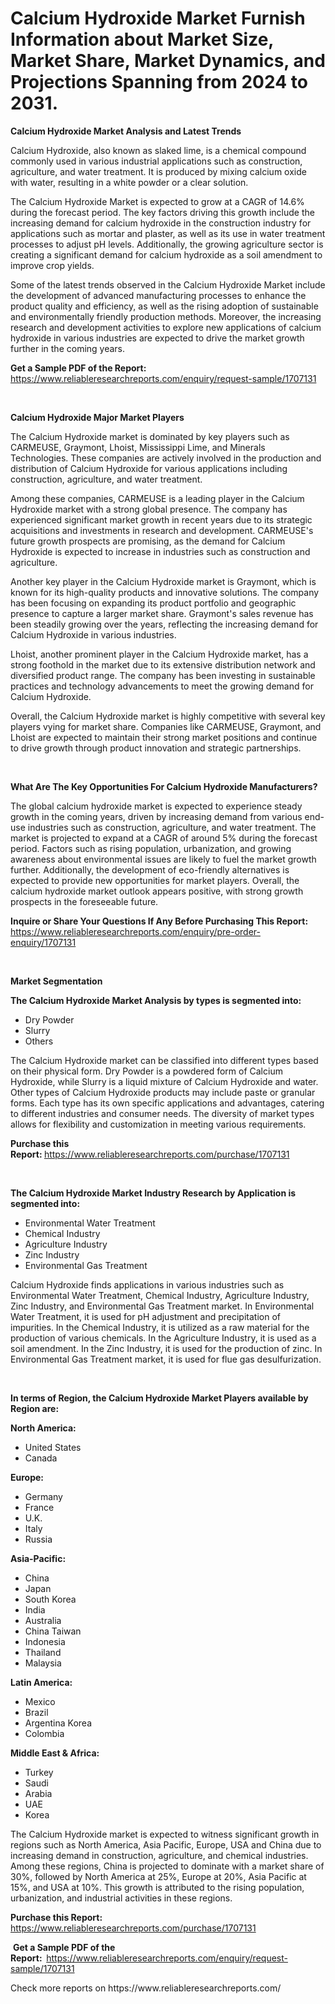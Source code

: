 <p><h1>Calcium Hydroxide Market Furnish Information about Market Size, Market Share, Market Dynamics, and Projections Spanning from 2024 to 2031.</h1></p><p><strong>Calcium Hydroxide Market Analysis and Latest Trends</strong></p>
<p><p>Calcium Hydroxide, also known as slaked lime, is a chemical compound commonly used in various industrial applications such as construction, agriculture, and water treatment. It is produced by mixing calcium oxide with water, resulting in a white powder or a clear solution.</p><p>The Calcium Hydroxide Market is expected to grow at a CAGR of 14.6% during the forecast period. The key factors driving this growth include the increasing demand for calcium hydroxide in the construction industry for applications such as mortar and plaster, as well as its use in water treatment processes to adjust pH levels. Additionally, the growing agriculture sector is creating a significant demand for calcium hydroxide as a soil amendment to improve crop yields.</p><p>Some of the latest trends observed in the Calcium Hydroxide Market include the development of advanced manufacturing processes to enhance the product quality and efficiency, as well as the rising adoption of sustainable and environmentally friendly production methods. Moreover, the increasing research and development activities to explore new applications of calcium hydroxide in various industries are expected to drive the market growth further in the coming years.</p></p>
<p><strong>Get a Sample PDF of the Report:&nbsp;</strong> <a href="https://www.reliableresearchreports.com/enquiry/request-sample/1707131">https://www.reliableresearchreports.com/enquiry/request-sample/1707131</a></p>
<p>&nbsp;</p>
<p><strong>Calcium Hydroxide Major Market Players</strong></p>
<p><p>The Calcium Hydroxide market is dominated by key players such as CARMEUSE, Graymont, Lhoist, Mississippi Lime, and Minerals Technologies. These companies are actively involved in the production and distribution of Calcium Hydroxide for various applications including construction, agriculture, and water treatment.</p><p>Among these companies, CARMEUSE is a leading player in the Calcium Hydroxide market with a strong global presence. The company has experienced significant market growth in recent years due to its strategic acquisitions and investments in research and development. CARMEUSE's future growth prospects are promising, as the demand for Calcium Hydroxide is expected to increase in industries such as construction and agriculture.</p><p>Another key player in the Calcium Hydroxide market is Graymont, which is known for its high-quality products and innovative solutions. The company has been focusing on expanding its product portfolio and geographic presence to capture a larger market share. Graymont's sales revenue has been steadily growing over the years, reflecting the increasing demand for Calcium Hydroxide in various industries.</p><p>Lhoist, another prominent player in the Calcium Hydroxide market, has a strong foothold in the market due to its extensive distribution network and diversified product range. The company has been investing in sustainable practices and technology advancements to meet the growing demand for Calcium Hydroxide.</p><p>Overall, the Calcium Hydroxide market is highly competitive with several key players vying for market share. Companies like CARMEUSE, Graymont, and Lhoist are expected to maintain their strong market positions and continue to drive growth through product innovation and strategic partnerships.</p></p>
<p>&nbsp;</p>
<p><strong>What Are The Key Opportunities For Calcium Hydroxide Manufacturers?</strong></p>
<p><p>The global calcium hydroxide market is expected to experience steady growth in the coming years, driven by increasing demand from various end-use industries such as construction, agriculture, and water treatment. The market is projected to expand at a CAGR of around 5% during the forecast period. Factors such as rising population, urbanization, and growing awareness about environmental issues are likely to fuel the market growth further. Additionally, the development of eco-friendly alternatives is expected to provide new opportunities for market players. Overall, the calcium hydroxide market outlook appears positive, with strong growth prospects in the foreseeable future.</p></p>
<p><strong>Inquire or Share Your Questions If Any Before Purchasing This Report:</strong> <a href="https://www.reliableresearchreports.com/enquiry/pre-order-enquiry/1707131">https://www.reliableresearchreports.com/enquiry/pre-order-enquiry/1707131</a></p>
<p>&nbsp;</p>
<p><strong>Market Segmentation</strong></p>
<p><strong>The Calcium Hydroxide Market Analysis by types is segmented into:</strong></p>
<p><ul><li>Dry Powder</li><li>Slurry</li><li>Others</li></ul></p>
<p><p>The Calcium Hydroxide market can be classified into different types based on their physical form. Dry Powder is a powdered form of Calcium Hydroxide, while Slurry is a liquid mixture of Calcium Hydroxide and water. Other types of Calcium Hydroxide products may include paste or granular forms. Each type has its own specific applications and advantages, catering to different industries and consumer needs. The diversity of market types allows for flexibility and customization in meeting various requirements.</p></p>
<p><strong>Purchase this Report:&nbsp;</strong><a href="https://www.reliableresearchreports.com/purchase/1707131">https://www.reliableresearchreports.com/purchase/1707131</a></p>
<p>&nbsp;</p>
<p><strong>The Calcium Hydroxide Market Industry Research by Application is segmented into:</strong></p>
<p><ul><li>Environmental Water Treatment</li><li>Chemical Industry</li><li>Agriculture Industry</li><li>Zinc Industry</li><li>Environmental Gas Treatment</li></ul></p>
<p><p>Calcium Hydroxide finds applications in various industries such as Environmental Water Treatment, Chemical Industry, Agriculture Industry, Zinc Industry, and Environmental Gas Treatment market. In Environmental Water Treatment, it is used for pH adjustment and precipitation of impurities. In the Chemical Industry, it is utilized as a raw material for the production of various chemicals. In the Agriculture Industry, it is used as a soil amendment. In the Zinc Industry, it is used for the production of zinc. In Environmental Gas Treatment market, it is used for flue gas desulfurization.</p></p>
<p>&nbsp;</p>
<p><strong>In terms of Region, the Calcium Hydroxide Market Players available by Region are:</strong></p>
<p>
    <p> <strong> North America: </strong>
        <ul>
            <li>United States</li>
            <li>Canada</li>
        </ul>
        </p> 
    <p> <strong> Europe: </strong>
        <ul>
            <li>Germany</li>
            <li>France</li>
            <li>U.K.</li>
            <li>Italy</li>
            <li>Russia</li>
        </ul>
        </p> 
    <p> <strong> Asia-Pacific: </strong>
        <ul>
            <li>China</li>
            <li>Japan</li>
            <li>South Korea</li>
            <li>India</li>
            <li>Australia</li>
            <li>China Taiwan</li>
            <li>Indonesia</li>
            <li>Thailand</li>
            <li>Malaysia</li>
        </ul>
        </p> 
    <p> <strong> Latin America: </strong>
        <ul>
            <li>Mexico</li>
            <li>Brazil</li>
            <li>Argentina Korea</li>
            <li>Colombia</li>
        </ul>
        </p> 
    <p> <strong> Middle East & Africa: </strong>
        <ul>
            <li>Turkey</li>
            <li>Saudi</li>
            <li>Arabia</li>
            <li>UAE</li>
            <li>Korea</li>
        </ul>
    </p>
    </p>
<p><p>The Calcium Hydroxide market is expected to witness significant growth in regions such as North America, Asia Pacific, Europe, USA and China due to increasing demand in construction, agriculture, and chemical industries. Among these regions, China is projected to dominate with a market share of 30%, followed by North America at 25%, Europe at 20%, Asia Pacific at 15%, and USA at 10%. This growth is attributed to the rising population, urbanization, and industrial activities in these regions.</p></p>
<p><strong>Purchase this Report: </strong><a href="https://www.reliableresearchreports.com/purchase/1707131">https://www.reliableresearchreports.com/purchase/1707131</a></p>
<p>&nbsp;<strong>Get a Sample PDF of the Report:&nbsp;&nbsp;</strong><a href="https://www.reliableresearchreports.com/enquiry/request-sample/1707131">https://www.reliableresearchreports.com/enquiry/request-sample/1707131</a></p>
<p><strong></strong></p>
<p>Check more reports on https://www.reliableresearchreports.com/</p>